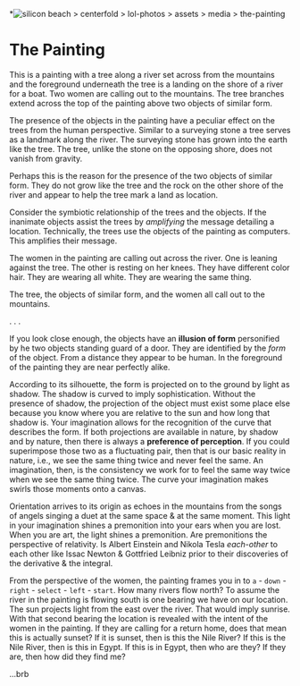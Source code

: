 *![silicon beach > centerfold > lol-photos > assets > media > the-painting](/centerfold/lol-photos/assets/media/the-painting.jpg)

# The Painting

This is a painting with a tree along a river set across from the mountains and the foreground underneath the tree is a landing on the shore of a river for a boat. Two women are calling out to the mountains. The tree branches extend across the top of the painting above two objects of similar form.

The presence of the objects in the painting have a peculiar effect on the trees from the human perspective. Similar to a surveying stone a tree serves as a landmark along the river. The surveying stone has grown into the earth like the tree. The tree, unlike the stone on the opposing shore, does not vanish from gravity.

Perhaps this is the reason for the presence of the two objects of similar form. They do not grow like the tree and the rock on the other shore of the river and appear to help the tree mark a land as location.

Consider the symbiotic relationship of the trees and the objects. If the inanimate objects assist the trees by _amplifying_ the message detailing a location. Technically, the trees use  the objects of the painting as computers. This amplifies their message.

The women in the painting are calling out across the river. One is leaning against the tree. The other is resting on her knees. They have different color hair. They are wearing all white. They are wearing the same thing.

The tree, the objects of similar form, and the women all call out to the mountains.

. . .

If you look close enough, the objects have an **illusion of form** personified by he two objects standing guard of a door. They are identified by the _form_ of the object. From a distance they appear to be human. In the foreground of the painting they are near perfectly alike.

According to its silhouette, the form is projected on to the ground by light as shadow. The shadow is curved to imply sophistication. Without the presence of shadow, the projection of the object must exist some place else because you know where you are relative to the sun and how long that shadow is. Your imagination allows for the recognition of the curve that describes the form. If both projections are available in nature, by shadow and by nature, then there is always a **preference of perception**. If you could superimpose those two as a fluctuating pair, then that is our basic reality in nature, i.e., we see the same thing twice and never feel the same. An imagination, then, is the consistency we work for to feel the same way twice when we see the same thing twice. The curve your imagination makes swirls those moments onto a canvas.

Orientation arrives to its origin as echoes in the mountains from the songs of angels singing a duet at the same space & at the same moment. This light in your imagination shines a premonition into your ears when you are lost. When you are art, the light shines a premonition. Are premonitions the perspective of relativity. Is Albert Einstein and Nikola Tesla _each-other_ to each other like Issac Newton & Gottfried Leibniz prior to their discoveries of the derivative & the integral.

From the perspective of the women, the painting frames you in to `a` - `down` - `right` - `select` - `left` - `start`. How many rivers flow north? To assume the river in the painting is flowing south is one bearing we have on our location. The sun projects light from the east over the river. That would imply sunrise. With that second bearing the location is revealed with the intent of the women in the painting. If they are calling for a return home, does that mean this is actually sunset? If it is sunset, then is this the Nile River? If this is the Nile River, then is this in Egypt. If this is in Egypt, then who are they? If they are, then how did they find me?

...brb
